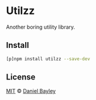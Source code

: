 Utilzz
======
Another boring utility library.

## Install
~~~ sh
[p]npm install utilzz --save-dev
~~~

License
-------
[MIT] © [Daniel Bayley]

[MIT]:                LICENSE.md
[Daniel Bayley]:      https://github.com/danielbayley
